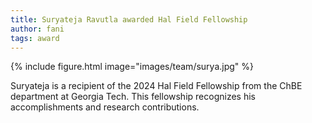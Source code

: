 ```yaml
---
title: Suryateja Ravutla awarded Hal Field Fellowship
author: fani
tags: award
---
```


{% include figure.html image="images/team/surya.jpg" %}

Suryateja is a recipient of the 2024 Hal Field Fellowship from the ChBE department at Georgia Tech. This fellowship recognizes his accomplishments and research contributions.

